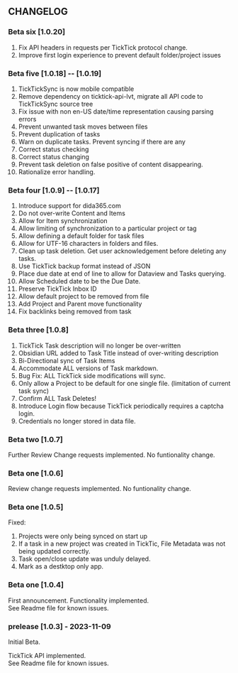 ## CHANGELOG


### Beta six \[1.0.20\]

1. Fix API headers in requests per TickTick protocol change.
2. Improve first login experience to prevent default folder/project issues

### Beta five \[1.0.18\] -- \[1.0.19\]

1. TickTickSync is now mobile compatible
2. Remove dependency on ticktick-api-lvt, migrate all API code to TickTickSync source tree
3. Fix issue with non en-US date/time representation causing parsing errors
4. Prevent unwanted task moves between files
5. Prevent duplication of tasks
6. Warn on duplicate tasks. Prevent syncing if there are any
7. Correct status checking
8. Correct status changing
9. Prevent task deletion on false positive of content disappearing.
10. Rationalize error handling.


### Beta four \[1.0.9\] -- \[1.0.17\]

1. Introduce support for dida365.com
2. Do not over-write Content and Items
3. Allow for Item synchronization
4. Allow limiting of synchronization to a particular project or tag
5. Allow defining a default folder for task files
6. Allow for UTF-16 characters in folders and files.
7. Clean up task deletion. Get user acknowledgement before deleting any tasks.
8. Use TickTick backup format instead of JSON
9. Place due date at end of line to allow for Dataview and Tasks querying.
10. Allow Scheduled date to be the Due Date.
11. Preserve TickTick Inbox ID
12. Allow default project to be removed from file
13. Add Project and Parent move functionality
14. Fix backlinks being removed from task

### Beta three \[1.0.8\]

1.  TickTick Task description will no longer be over-written
2.  Obsidian URL added to Task Title instead of over-writing description
3.  Bi-Directional sync of Task Items
4.  Accommodate ALL versions of Task markdown.
5.  Bug Fix: ALL TickTick side modifications will sync.
6.  Only allow a Project to be default for one single file. (limitation of current task sync)
7.  Confirm ALL Task Deletes!
8.  Introduce Login flow because TickTick periodically requires a captcha login.
9.  Credentials no longer stored in data file.

### Beta two \[1.0.7\]

Further Review Change requests implemented. No funtionality change.

### Beta one \[1.0.6\]

Review change requests implemented. No funtionality change.

### Beta one \[1.0.5\]

Fixed:

1.  Projects were only being synced on start up
2.  If a task in a new project was created in TickTic, File Metadata was not being updated correctly.
3.  Task open/close update was unduly delayed.
4.  Mark as a destktop only app.

### Beta one \[1.0.4\]

First announcement. Functionality implemented.  
See Readme file for known issues.

### prelease \[1.0.3\] - 2023-11-09

Initial Beta.

TickTick API implemented.  
See Readme file for known issues.
